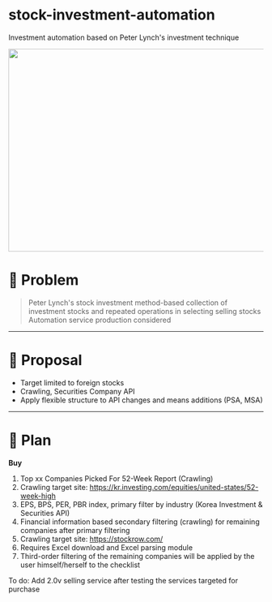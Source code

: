 # stock-investment-automation
Investment automation based on Peter Lynch's investment technique  
  
<img src="https://github.com/LimHyunJune/stock-investment-automation/assets/48524793/69e9de8d-c7b6-4cf8-8dd8-bc0b23381349"  width="600" height="400"/>

# 👀 Problem  

> Peter Lynch's stock investment method-based collection of investment stocks and repeated operations in selecting selling stocks  
Automation service production considered  
---

# 💭 Proposal  

- Target limited to foreign stocks  
- Crawling, Securities Company API  
- Apply flexible structure to API changes and means additions (PSA, MSA)  

---

# 🛫 Plan  

**Buy**

1. Top xx Companies Picked For 52-Week Report (Crawling)
  1. Crawling target site: https://kr.investing.com/equities/united-states/52-week-high
3. EPS, BPS, PER, PBR index, primary filter by industry (Korea Investment & Securities API)
4. Financial information based secondary filtering (crawling) for remaining companies after primary filtering
1. Crawling target site: https://stockrow.com/
2. Requires Excel download and Excel parsing module
4. Third-order filtering of the remaining companies will be applied by the user himself/herself to the checklist

To do: Add 2.0v selling service after testing the services targeted for purchase
